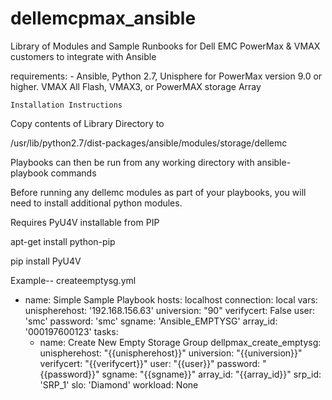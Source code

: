 # dellemcpmax_ansible
Library of Modules and Sample Runbooks for Dell EMC PowerMax &amp; VMAX customers to integrate with Ansible

requirements:
    - Ansible, Python 2.7, Unisphere for PowerMax version 9.0 or higher. 
    VMAX All Flash, VMAX3, or PowerMAX storage Array
    
    Installation Instructions

Copy contents of Library Directory to 

/usr/lib/python2.7/dist-packages/ansible/modules/storage/dellemc

Playbooks can then be run from any working directory with ansible-playbook commands

Before running any dellemc modules as part of your playbooks, you will need to install additional python modules.

Requires PyU4V installable from PIP

apt-get install python-pip

pip install PyU4V


Example--
createemptysg.yml

- name: Simple Sample Playbook
  hosts: localhost
  connection: local
  vars:
        unispherehost: '192.168.156.63'
        universion: "90"
        verifycert: False
        user: 'smc'
        password: 'smc'
        sgname: 'Ansible_EMPTYSG'
        array_id: '000197600123'
  tasks:
  - name: Create New Empty Storage Group
    dellpmax_create_emptysg:
        unispherehost: "{{unispherehost}}"
        universion: "{{universion}}"
        verifycert: "{{verifycert}}"
        user: "{{user}}"
        password: "{{password}}"
        sgname: "{{sgname}}"
        array_id: "{{array_id}}"
        srp_id: 'SRP_1'
        slo: 'Diamond'
        workload: None
